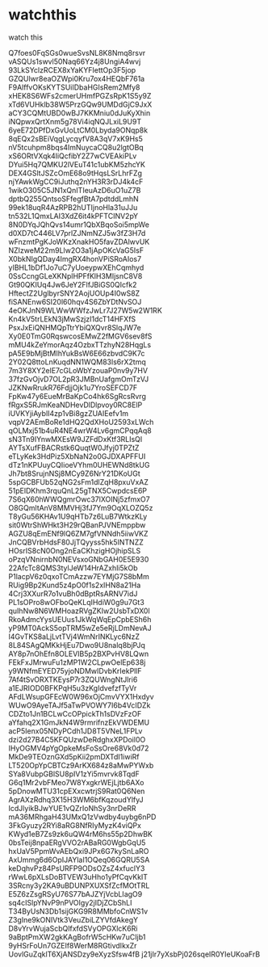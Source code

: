 watchthis
=========

watch this

Q7foes0FqSGs0wueSvsNL8K8Nmq8rsvr
vASQUs1swvl50Naq66Yz4j8UngiA4wvj
93LkSYclzRCEX8xYaKYFIettOp3F5jop
GZQUlwr8eaOZWpi0Kru7ox4HEQbF761a
F9AlffvOKsKYTSUiIDbaHGIsRem2Mfy8
xHEK8S6WFs2cmerUHmfPGZsRpK1S5y9Z
xTd6VUHklb38W5PrzGQw9UMDdGjC9JxX
aCY3CQMtUBD0wBJ7KKMniu0dJuKyXhin
iNQpwxQrtXnm5g78Vi4iqNQJLxiL9U9T
6yeE72DPfDxGvUoLtCM0Lbyda9ONqp8k
8qEQx2sBEiVqgLycqyfV8A3qV7xK9Hs5
nV5tcuhpm8bqs4ImNuycaCQ8u2lgtOBq
xS6ORtVXqk4IiQcfibY2Z7wCVEAkiPLv
DYui5Hq7QMKU2lVEuT41c1ubKM5zhcYK
DEX4GSltJSZcOmE68o9tHqsLSrLhrFZg
njYAwkWgCC9iJuthq2nYH3R3rDJ4k4cF
1wikO305C5JN1xQnITIeuAzD6uO1uZ7B
dptbQ255QntsoSFfegfBtA7pdtddLmhN
99ek18uqR4AzRPB2hUTIjnoHla31uJJu
tn532L1QmxLAI3XdZ6it4kPFTCINV2pY
8N0DYqJQhQvs14umr1QbXBqoSoi5mpWe
d0XD7tC446LV7prlZJNmNZJ5w3fZ3H7d
wFnzmtPgKJoWKzXnakHO5favZDAlwvUK
NZIzweM22m9Llw2O3a1jApOKcVaG5IsF
X0bkNIgQDay4ImgRX4honVPiSRoAIos7
yIBHL1bDf1Jo7uC7yUoeypwXEhCqmhyd
0SsCcngGLeXKNplHPFfKlH3MIjsnC8V8
Gt90QKIUq4Jw6JeY2FlfJBiGS0QIcfk2
HftectZ2UglbyrSNY2AojUOUp4I0wS8Z
fiSANEnw6SI20l60hqv4S6ZbYDtNvSOJ
4eOKJnN9WLWwWWfzJwLr7J27W5w2W1RK
Kn4kV5trLEkN3jMwSzjzI1dcT14HFXfS
PsxJxEiQNHMQpTtrYbiQXQvr8SlqJW7e
Xy0E0TmG0RqswcosEMwZ2fMGV6sev8fS
mMU4kZeYmorAqz4OzbxTTzhyN28HqgLs
pA5E9bMjBtMIhYukBsW6E66zbvdC9K7c
2Y02Q8ttoLnKuqdNN1WQM83ls6rX2tmq
7m3Y8XY2elE7cGLoWbYzouaP0nv9y7HV
37fzGvOjvD7OL2pR3JMBnUafgmOmTzVJ
JZKNwRrukR76FdjjOjk1u7YroSEFCD7F
FpKw47y6EueMrBaKpCo4hk6SgRcsRvrg
fRgxS5RJmKeaNDHevDlDlpvoy0RC8ElP
iUVKYjiAyblI4zp1vBi8gzZUAIEefv1m
vqpV2AEmBoRe1dHQ2QdXHoU2593xLWch
qOLMxj51b4uR4NE4wrW4Lv6gmCPqqAq8
sN3Tn9IYnwMXEsW9JZFdDxKtf3RLIsQI
AYTsXufFBACRstk6QuqtW0Jfyj0TPZtZ
eTLyKek3HdPiz5XbNaN2o0GJDXAPFFUI
dTz1nKPUuyCQIioeVYhm0UHEWNd8tkUG
Jh7bt8SrujnNSj8MCy9Z6NrY21DKoUGt
5spGCBFUb52qNG2sFm1dlZqH8pxuVxAZ
51pElDKhm3rquQnL25gTNX5CwpdcsE6P
7S6qX60hWWQgmrOwc37lXOINj5zfmxO7
O8GQmltAnV8MMVHj3fJ7Ym9OqXLOZQ5z
T8yGu56KHAv1U9qHTb7z6LuB7WtkzKLy
sit0WtrShWHkt3H29rQBanPJVNEmppbw
AGZU8qEmENf9lQ6ZM7gfVNNdh5iiwVKZ
JnCQBVrbHdsF80JjTQyyss5hk5INTNZZ
HOsrIS8cN0Ong2nEaCKhzigHOjhipSLS
oPzqVNnirnbN0NEVsxoGNbGAH0E5E930
22AfcTc8QMS3tylJeW14HrAZxhIi5kOb
P1lacpV6z0qxoTCmAzzw7EYMjG7S8bMm
RUig9Bp2Kund5z4pO0f1s2xIHN8a21Ha
4Crj3XXurR7o1vuBh0dBptRsARNV7idJ
PL1sOPro8wOFboQeKLqIHdiW0g9u7Gt3
quIhNw8N6WMHoazRVgZKIw2UsbTxDX0l
RkoAdmcYysUEUus1JkWqWqEpCpbESh6h
yP9MT0AckS5opTRM5wZe5eRjLDmNevAJ
I4GvTKS8aLjLvtTVj4WmNrINKLyc6NzZ
8L84SAgQMKkHjEu7Dwo9U8nalq8bjPJq
AY8p7nOhEfn8OLEVIB5p2BXPvHV8LQwn
FEkFxJMrwuFu1zMP1W2CLpwOelEp638j
y9WNfmEYED75yjoNDMwIDvbKrIekPllF
7Af4tSvORXTKEysP7r3ZQUWngNtJlri6
a1EJRIOD0BFKPqH5u3zKgIdvefzfTyVr
AFdLWsupGFEcW0W96xOjCmvVYX1Hxdyv
WUwO9AyeTAJf5aTwPVOWY7I6b4VcIDZk
CDZto1Jn1BCLwCcOPpickTh1sDVzFzOF
aYfahq2X1GmJkN4W9rmrifnzEkVWDEMU
acP5Ienx05NDyPCdh1JD8T5VNeL1FPLv
dzi2d27B4C5KFQUzwDeRdghxXPDoil0O
IHyOGMV4pYgOpkeMsFoSsOre68Vk0d72
MkDe9TEOznGXd5pKii2pmDXTdI1iwiRf
LT520OpYpCBTCz9ArKX684z8aMwPYWxb
SYa8VubpGBlSU8pIV1zYi5mvrvk8TqdF
G6q1Mr2vbFMeo7W8YxgkrWEjLjtb6AXo
5pDnowMTU31cpEXxcwtrjS9Rat0Q6Nen
AgrAXzRdhq3X15H3WM6bfKqzoudYlfyJ
IcdJlyikBJwYUE1vQZrIoNhSy3nrDeRR
mA36MRhgaH43UMxQ1zVwdby4uybg6nPD
3FkGyuzy2RYi8aRG8NfRIyMyzK4viQPx
KWyd1eB7Zs9zk6uQW4rM6hs55p2DhwBK
0bsTeij8npaERgVVO2rABaRG0WgbGqU5
hxUaV5PpmWvAEbQxi9JPx6G7kySnLaRO
AxUmmg6d6OpIJAYlaI1OQeq06GQRU5SA
keDqhvPz84PsURFP9ODsOZsZ4xfuclY3
rWwL6pXLsDoBTVEW3uHho1yPfCqvKkIT
3SRcny3y2KA9uBDUNPXUXSfZcfMOtTRL
E5Z6zZsgRSyU76S77bAJZYjVcbLIagO9
sq4cISlpYNvP9nPVOIgy2jIDjZCbShLI
T34ByUsN3Db1sijGKG9R8MMbfoCnWS1v
Z3gIne9kONIVtk3VeuZbiLZYVfdAkegY
D8vYrvWujaScbQlfxfdSVyOPGXlcK6Ri
9aBptPmXW2gkKAgBofrW5cHKw7uCIjb1
9yHSrFoUn7GZEIf8WerM8RGtivdIkxZr
UovlGuZqklT6XjANSDzy9eXyzSfsw4fB
j21jIr7yXsbPj026sqeIR0YIeUKoaFrB
